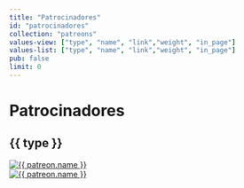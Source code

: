 ```yaml
---
title: "Patrocinadores"
id: "patrocinadores"
collection: "patreons"
values-view: ["type", "name", "link","weight", "in_page"]
values-list: ["type", "name", "link","weight", "in_page"]
pub: false
limit: 0
---
```

<div class="page patreons" layout="row" layout-margin layout-wrap>
    <div flex="100"><h1 class="page-title">Patrocinadores</h1></div>
    <div layout="row" flex="100" ng-if="type != 'undefined'" ng-repeat="(type, patreons) in elements() | filter:true:in_page | orderBy:'weight' | groupBy: 'type'" layout-wrap>
        <div flex="100">
            <h2>{{ type }}</h2>
        </div>
        <div class="patreons-icons" flex="100" layout="row" layout-wrap layout-padding layout-align="center center">
            <div ng-if="type == 'Empresas Colaboradoras'" flex="100" flex-gt-sm="50" flex-gt-md="20" class="column centered" ng-repeat="patreon in patreons">
                <a href="{{ patreon.link }}"><img alt="{{ patreon.name }}" src="/img/patreons/{{ patreon.name | slugify }}.png"></a>
            </div>
            <div ng-if="type != 'Empresas Colaboradoras'" flex="100" flex-gt-sm="50" flex-gt-md="25" class="column centered" ng-repeat="patreon in patreons">
                <a href="{{ patreon.link }}"><img alt="{{ patreon.name }}" src="/img/patreons/{{ patreon.name | slugify }}.png"></a>
            </div>
        </div>
    </div>
</div>
